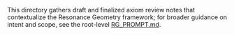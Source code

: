 This directory gathers draft and finalized axiom review notes that contextualize the Resonance Geometry framework; for broader guidance on intent and scope, see the root-level [RG_PROMPT.md](../../RG_PROMPT.md).
